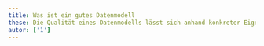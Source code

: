 ```yaml
---
title: Was ist ein gutes Datenmodell
these: Die Qualität eines Datenmodells lässt sich anhand konkreter Eigenschaften objektiv messen
autor: ['1']
---
```


